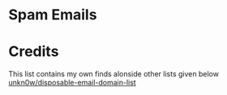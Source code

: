 # Spam Emails

# Credits
This list contains my own finds alonside other lists given below
[unkn0w/disposable-email-domain-list](https://github.com/unkn0w/disposable-email-domain-list)